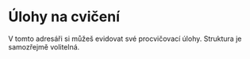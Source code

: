 # Úlohy na cvičení

V tomto adresáři si můžeš evidovat své procvičovací úlohy. Struktura je samozřejmě volitelná.
